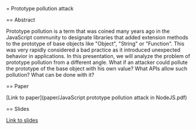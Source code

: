 = Prototype pollution attack

== Abstract

Prototype pollution is a term that was coined many years ago in the JavaScript community to designate libraries that added extension methods to the prototype of base objects like "Object", "String" or "Function". This was very rapidly considered a bad practice as it introduced unexpected behavior in applications. In this presentation, we will analyze the problem of prototype pollution from a different angle. What if an attacker could pollute the prototype of the base object with his own value? What APIs allow such pollution? What can be done with it?

== Paper

[Link to paper](paper/JavaScript prototype pollution attack in NodeJS.pdf)

== Slides

[Link to slides](slides/index.html)
